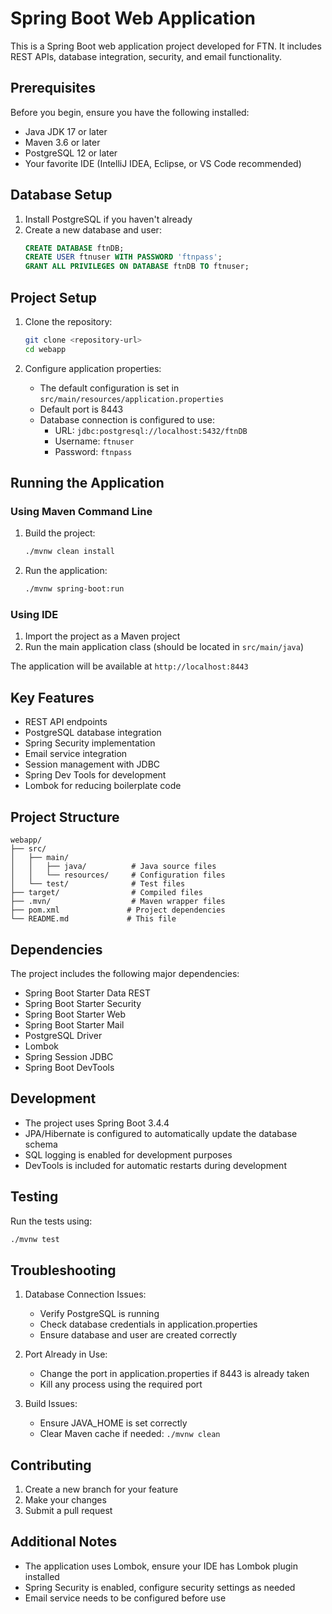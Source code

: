 # Spring Boot Web Application

This is a Spring Boot web application project developed for FTN. It includes REST APIs, database integration, security, and email functionality.

## Prerequisites

Before you begin, ensure you have the following installed:
- Java JDK 17 or later
- Maven 3.6 or later
- PostgreSQL 12 or later
- Your favorite IDE (IntelliJ IDEA, Eclipse, or VS Code recommended)

## Database Setup

1. Install PostgreSQL if you haven't already
2. Create a new database and user:
   ```sql
   CREATE DATABASE ftnDB;
   CREATE USER ftnuser WITH PASSWORD 'ftnpass';
   GRANT ALL PRIVILEGES ON DATABASE ftnDB TO ftnuser;
   ```

## Project Setup

1. Clone the repository:
   ```bash
   git clone <repository-url>
   cd webapp
   ```

2. Configure application properties:
   - The default configuration is set in `src/main/resources/application.properties`
   - Default port is 8443
   - Database connection is configured to use:
     - URL: `jdbc:postgresql://localhost:5432/ftnDB`
     - Username: `ftnuser`
     - Password: `ftnpass`

## Running the Application

### Using Maven Command Line

1. Build the project:
   ```bash
   ./mvnw clean install
   ```

2. Run the application:
   ```bash
   ./mvnw spring-boot:run
   ```

### Using IDE

1. Import the project as a Maven project
2. Run the main application class (should be located in `src/main/java`)

The application will be available at `http://localhost:8443`

## Key Features

- REST API endpoints
- PostgreSQL database integration
- Spring Security implementation
- Email service integration
- Session management with JDBC
- Spring Dev Tools for development
- Lombok for reducing boilerplate code

## Project Structure

```
webapp/
├── src/
│   ├── main/
│   │   ├── java/          # Java source files
│   │   └── resources/     # Configuration files
│   └── test/              # Test files
├── target/                # Compiled files
├── .mvn/                  # Maven wrapper files
├── pom.xml               # Project dependencies
└── README.md             # This file
```

## Dependencies

The project includes the following major dependencies:
- Spring Boot Starter Data REST
- Spring Boot Starter Security
- Spring Boot Starter Web
- Spring Boot Starter Mail
- PostgreSQL Driver
- Lombok
- Spring Session JDBC
- Spring Boot DevTools

## Development

- The project uses Spring Boot 3.4.4
- JPA/Hibernate is configured to automatically update the database schema
- SQL logging is enabled for development purposes
- DevTools is included for automatic restarts during development

## Testing

Run the tests using:
```bash
./mvnw test
```

## Troubleshooting

1. Database Connection Issues:
   - Verify PostgreSQL is running
   - Check database credentials in application.properties
   - Ensure database and user are created correctly

2. Port Already in Use:
   - Change the port in application.properties if 8443 is already taken
   - Kill any process using the required port

3. Build Issues:
   - Ensure JAVA_HOME is set correctly
   - Clear Maven cache if needed: `./mvnw clean`

## Contributing

1. Create a new branch for your feature
2. Make your changes
3. Submit a pull request

## Additional Notes

- The application uses Lombok, ensure your IDE has Lombok plugin installed
- Spring Security is enabled, configure security settings as needed
- Email service needs to be configured before use
